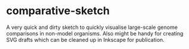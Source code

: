 comparative-sketch
==================

A very quick and dirty sketch to quickly visualise large-scale genome comparisons in non-model organisms. Also might be handy for creating SVG drafts which can be cleaned up in Inkscape for publication.
